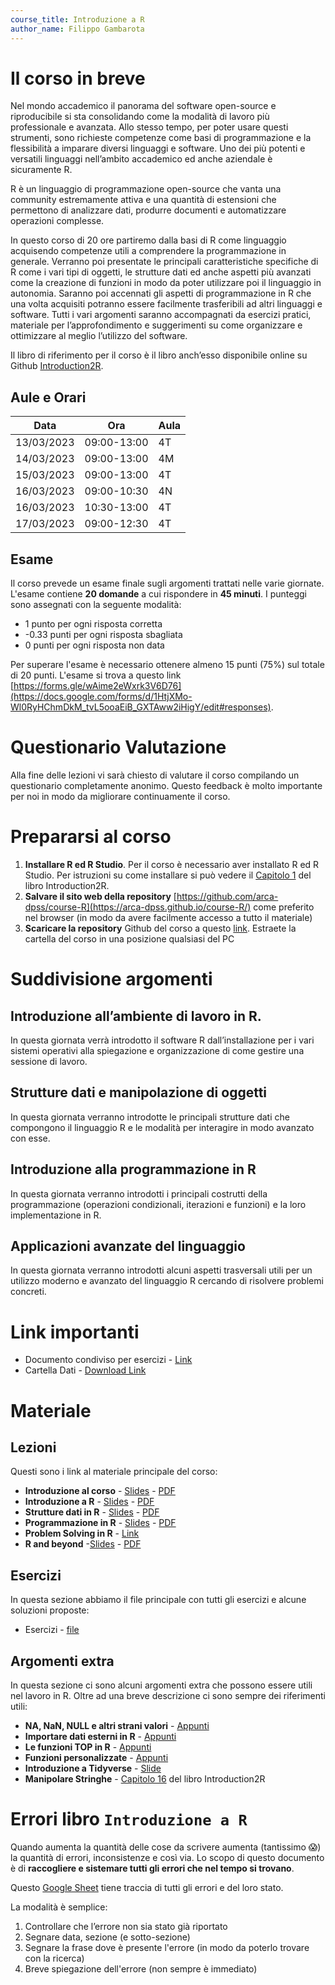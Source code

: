 ```yaml
---
course_title: Introduzione a R
author_name: Filippo Gambarota
---
```


# Il corso in breve

Nel mondo accademico il panorama del software open-source e riproducibile si sta consolidando come la modalità di lavoro più professionale e avanzata. Allo stesso tempo, per poter usare questi strumenti, sono richieste competenze come basi di programmazione e la flessibilità a imparare diversi linguaggi e software. Uno dei più potenti e versatili linguaggi nell’ambito accademico ed anche aziendale è sicuramente R. 

R è un linguaggio di programmazione open-source che vanta una community estremamente attiva e una quantità di estensioni che permettono di analizzare dati, produrre documenti e automatizzare operazioni complesse. 

In questo corso di 20 ore partiremo dalla basi di R come linguaggio acquisendo competenze utili a comprendere la programmazione in generale. Verranno poi presentate le principali caratteristiche specifiche di R come i vari tipi di oggetti, le strutture dati ed anche aspetti più avanzati come la creazione di funzioni in modo da poter utilizzare poi il linguaggio in autonomia. Saranno poi accennati gli aspetti di programmazione in R che una volta acquisiti potranno essere facilmente trasferibili ad altri linguaggi e software.
Tutti i vari argomenti saranno accompagnati da esercizi pratici, materiale per l’approfondimento e suggerimenti su come organizzare e ottimizzare al meglio l’utilizzo del software. 

Il libro di riferimento per il corso è il libro anch’esso disponibile online su Github [Introduction2R](https://psicostat.github.io/Introduction2R/).

## Aule e Orari

| Data | Ora | Aula |
|---|---|---|
| 13/03/2023 | 09:00-13:00 | 4T |
| 14/03/2023 | 09:00-13:00 | 4M |
| 15/03/2023 | 09:00-13:00 | 4T |
| 16/03/2023 | 09:00-10:30 | 4N |
| 16/03/2023 | 10:30-13:00 | 4T |
| 17/03/2023 | 09:00-12:30 | 4T |

## Esame

Il corso prevede un esame finale sugli argomenti trattati nelle varie giornate. L'esame contiene **20 domande** a cui rispondere in **45 minuti**. I punteggi sono assegnati con la seguente modalità:

- 1 punto per ogni risposta corretta
- -0.33 punti per ogni risposta sbagliata
- 0 punti per ogni risposta non data

Per superare l'esame è necessario ottenere almeno 15 punti (75%) sul totale di 20 punti. L'esame si trova a questo link [https://forms.gle/wAime2eWxrk3V6D76](https://docs.google.com/forms/d/1HtjXMo-Wl0RyHChmDkM_tvL5ooaEiB_GXTAww2iHigY/edit#responses).

# Questionario Valutazione

Alla fine delle lezioni vi sarà chiesto di valutare il corso compilando un questionario completamente anonimo. Questo feedback è molto importante per noi in modo da migliorare continuamente il corso.

# Prepararsi al corso

1. **Installare R ed R Studio**. Per il corso è necessario aver installato R ed R Studio. Per istruzioni su come installare si può vedere il [Capitolo 1](https://psicostat.github.io/Introduction2R/install.html) del libro Introduction2R.
2. **Salvare il sito web della repository** [https://github.com/arca-dpss/course-R](https://arca-dpss.github.io/course-R/) come preferito nel browser (in modo da avere facilmente accesso a tutto il materiale)
3. **Scaricare la repository** Github del corso a questo [link](https://minhaskamal.github.io/DownGit/#/home?url=https://github.com/arca-dpss/course-R). Estraete la cartella del corso in una posizione qualsiasi del PC

# Suddivisione argomenti

## Introduzione all’ambiente di lavoro in R.

In questa giornata verrà introdotto il software R dall’installazione per i vari sistemi operativi alla spiegazione e organizzazione di come gestire una sessione di lavoro.

## Strutture dati e manipolazione di oggetti

In questa giornata verranno introdotte le principali strutture dati che compongono il linguaggio R e le modalità per interagire in modo avanzato con esse.

## Introduzione alla programmazione in R

In questa giornata verranno introdotti i principali costrutti della programmazione (operazioni condizionali, iterazioni e funzioni) e la loro implementazione in R.

## Applicazioni avanzate del linguaggio

In questa giornata verranno introdotti alcuni aspetti trasversali utili per un utilizzo moderno e avanzato del linguaggio R cercando di risolvere problemi concreti.

# Link importanti

- Documento condiviso per esercizi - [Link](https://etherpad.wikimedia.org/p/arca-corsoR)
- Cartella Dati - [Download Link](https://minhaskamal.github.io/DownGit/#/home?url=https:%2F%2Fgithub.com%2Farca-dpss%2Fcourse-R%2Ftree%2Fmain%2Fexercises%2Fdata)

# Materiale

## Lezioni

Questi sono i link al materiale principale del corso:

- **Introduzione al corso** - [Slides](slides/1_intro_generale/1_intro_generale.html) - [PDF](slides/1_intro_generale/1_intro_generale.pdf)
- **Introduzione a R** - [Slides](slides/2_intro_a_R/2_intro_a_R.html) - [PDF](slides/2_intro_a_R/2_intro_a_R.pdf)
- **Strutture dati in R** - [Slides](slides/3_data_structures/3_data_structures.html) - [PDF](slides/3_data_structures/3_data_structures.pdf)
- **Programmazione in R** - [Slides](slides/4_programmazione/4_programmazione.html) - [PDF](slides/4_programmazione/4_programmazione.pdf)
- **Problem Solving in R** - [Link](extra/R_problem_solving.html)
- **R and beyond** -[Slides](slides/r_R_and_beyond/R_and_beyond.html) - [PDF](slides/r_R_and_beyond/R_and_beyond.pdf)

## Esercizi

In questa sezione abbiamo il file principale con tutti gli esercizi e alcune soluzioni proposte:

- Esercizi - [file](exercises/esercizi.html)

## Argomenti extra

In questa sezione ci sono alcuni argomenti extra che possono essere utili nel lavoro in R. Oltre ad una breve descrizione ci sono sempre dei riferimenti utili:

- **NA, NaN, NULL e altri strani valori** - [Appunti](extra/dealing_with_NA_NaN_NULL.html)
- **Importare dati esterni in R** - [Appunti](extra/importing_data.html)
- **Le funzioni TOP in R** - [Appunti](extra/top_functions.html)
- **Funzioni personalizzate** - [Appunti](extra/custom_functions.html)
- **Introduzione a Tidyverse** - [Slide](https://filippogambarota.github.io/slides/tidyverse_presentation/tidyverse_presentation.html#1)
- **Manipolare Stringhe** - [Capitolo 16](https://psicostat.github.io/Introduction2R/stringhe.html) del libro Introduction2R

# Errori libro `Introduzione a R`

Quando aumenta la quantità delle cose da scrivere aumenta (tantissimo 😱) la quantità di errori, inconsistenze e così via. Lo scopo di questo documento è di **raccogliere e sistemare tutti gli errori che nel tempo si trovano**.

Questo [Google Sheet](https://docs.google.com/spreadsheets/d/1YmXN3iDtiyfLkhW246cICC_4X8S7xqWuN-EiLVDiAT8/edit#gid=0) tiene traccia di tutti gli errori e del loro stato.

La modalità è semplice:

1. Controllare che l’errore non sia stato già riportato
2. Segnare data, sezione (e sotto-sezione)
3. Segnare la frase dove è presente l'errore (in modo da poterlo trovare con la ricerca)
4. Breve spiegazione dell'errore (non sempre è immediato)
